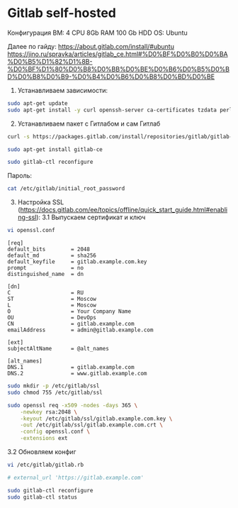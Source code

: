 # Gitlab self-hosted

Конфигурация ВМ: 
4 CPU 
8Gb RAM 
100 Gb HDD
OS: Ubuntu 

Далее по гайду: 
https://about.gitlab.com/install/#ubuntu
https://jino.ru/spravka/articles/gitlab_ce.html#%D0%BF%D0%B0%D0%BA%D0%B5%D1%82%D1%8B-%D0%BF%D1%80%D0%B8%D0%BB%D0%BE%D0%B6%D0%B5%D0%BD%D0%B8%D0%B9-%D0%B4%D0%B6%D0%B8%D0%BD%D0%BE

1. Устанавливаем зависимости: 
```sh
sudo apt-get update
sudo apt-get install -y curl openssh-server ca-certificates tzdata perl
```
2. Устанавливаем пакет с Гитлабом и сам Гитлаб
```sh
curl -s https://packages.gitlab.com/install/repositories/gitlab/gitlab-ce/script.deb.sh | sudo bash
```

```sh
sudo apt-get install gitlab-ce
```

```sh
sudo gitlab-ctl reconfigure
```

Пароль: 
```sh
cat /etc/gitlab/initial_root_password
```

3. Настройка SSL (https://docs.gitlab.com/ee/topics/offline/quick_start_guide.html#enabling-ssl): 
3.1 Выпускаем сертификат и ключ
```sh
vi openssl.conf
```

```
[req]
default_bits        = 2048
default_md          = sha256
default_keyfile     = gitlab.example.com.key
prompt              = no
distinguished_name  = dn

[dn]
C                   = RU
ST                  = Moscow
L                   = Moscow
O                   = Your Company Name
OU                  = DevOps
CN                  = gitlab.example.com
emailAddress        = admin@gitlab.example.com

[ext]
subjectAltName      = @alt_names

[alt_names]
DNS.1               = gitlab.example.com
DNS.2               = www.gitlab.example.com
```

```sh
sudo mkdir -p /etc/gitlab/ssl
sudo chmod 755 /etc/gitlab/ssl
```

```sh
sudo openssl req -x509 -nodes -days 365 \
    -newkey rsa:2048 \
    -keyout /etc/gitlab/ssl/gitlab.example.com.key \
    -out /etc/gitlab/ssl/gitlab.example.com.crt \
    -config openssl.conf \
    -extensions ext
```
3.2 Обновляем конфиг
```sh
vi /etc/gitlab/gitlab.rb

# external_url 'https://gitlab.example.com'
```

```sh
sudo gitlab-ctl reconfigure
sudo gitlab-ctl status
```